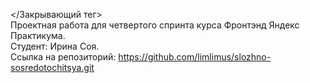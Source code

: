 </Закрывающий тег>  
Проектная работа для четвертого спринта курса Фронтэнд Яндекс Практикума.   
Студент: Ирина Соя.  
Ссылка на репозиторий: https://github.com/limlimus/slozhno-sosredotochitsya.git
